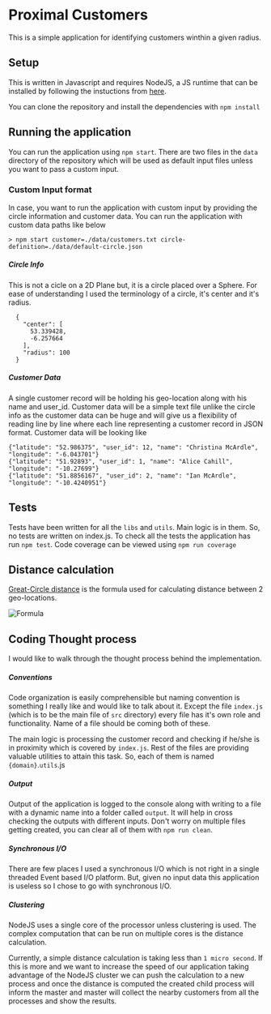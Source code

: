# Proximal Customers

This is a simple application for identifying customers winthin a given radius. 

## Setup
This is written in Javascript and requires NodeJS, a JS runtime that can be installed by following the instuctions from [here](https://nodejs.org/).

You can clone the repository and install the dependencies with `npm install`

## Running the application

You can run the application using `npm start`.
There are two files in the `data` directory of the repository which will be used as default input files unless you want to pass a custom input. 


### Custom Input format
In case, you want to run the application with custom input by providing the circle information and customer data. You can run the application with custom data paths like below

```
> npm start customer=./data/customers.txt circle-definition=./data/default-circle.json
```

##### Circle Info
This is not a cicle on a 2D Plane but, it is a circle placed over a Sphere. For ease of understanding I used the terminology of a circle, it's center and it's radius.

```
  {
    "center": [
      53.339428,
      -6.257664
    ],
    "radius": 100
  }
```

##### Customer Data
A single customer record will be holding his geo-location along with his name and user_id. Customer data will be a simple text file unlike the circle info as the customer data can be huge and will give us a flexibility of reading line by line where each line representing a customer record in JSON format. Customer data will be looking like

```
{"latitude": "52.986375", "user_id": 12, "name": "Christina McArdle", "longitude": "-6.043701"}
{"latitude": "51.92893", "user_id": 1, "name": "Alice Cahill", "longitude": "-10.27699"}
{"latitude": "51.8856167", "user_id": 2, "name": "Ian McArdle", "longitude": "-10.4240951"}

```

## Tests
Tests have been written for all the `libs` and `utils`. Main logic is in them. So, no tests are written on index.js. To check all the tests the application has run `npm test`. Code coverage can be viewed using `npm run coverage`

## Distance calculation

[Great-Circle distance](https://en.wikipedia.org/wiki/Great-circle_distance) is the formula used for calculating distance between 2 geo-locations. 

![Formula](https://res.cloudinary.com/common/image/upload/c_scale,w_500/v1542477000/c3159d773b79d31c3f5ff176a6262fabd20cdbc9_ay4gl6.png)


## Coding Thought process
I would like to walk through the thought process behind the implementation.

##### Conventions

Code organization is easily comprehensible but naming convention is something I really like and would like to talk about it. Except the file `index.js` (which is to be the main file of `src` directory) every file has it's own role and functionality. Name of a file should be coming both of these. 

The main logic is processing the customer record and checking if he/she is in proximity which is covered by `index.js`. Rest of the files are providing valuable utilities to attain this task. So, each of them is named `{domain}`.`utils`.js

##### Output
Output of the application is logged to the console along with writing to a file with a dynamic name into a folder called `output`. It will help in cross checking the outputs with different inputs. Don't worry on multiple files getting created, you can clear all of them with `npm run clean`.

##### Synchronous I/O
There are few places I used a synchronous I/O which is not right in a single threaded Event based I/O platform. But, given no input data this application is useless so I chose to go with synchronous I/O. 

##### Clustering
NodeJS uses a single core of the processor unless clustering is used. The complex computation that can be run on multiple cores is the distance calculation. 

Currently, a simple distance calculation is taking less than `1 micro second`. If this is more and we want to increase the speed of our application taking advantage of the NodeJS cluster we can push the calculation to a new process and once the distance is computed the created child process will inform the master and master will collect the nearby customers from all the processes and show the results.